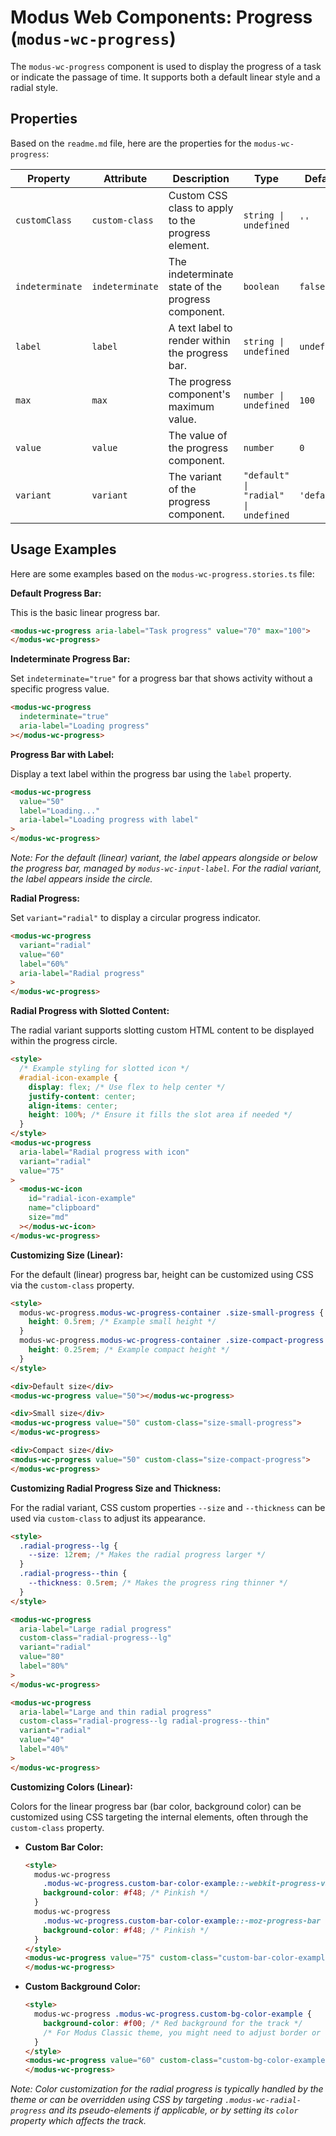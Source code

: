 # Modus Web Components: Progress (`modus-wc-progress`)

The `modus-wc-progress` component is used to display the progress of a task or indicate the passage of time. It supports both a default linear style and a radial style.

## Properties

Based on the `readme.md` file, here are the properties for the `modus-wc-progress`:

| Property        | Attribute       | Description                                        | Type                                 | Default     |
| --------------- | --------------- | -------------------------------------------------- | ------------------------------------ | ----------- |
| `customClass`   | `custom-class`  | Custom CSS class to apply to the progress element. | `string \| undefined`                | `''`        |
| `indeterminate` | `indeterminate` | The indeterminate state of the progress component. | `boolean`                            | `false`     |
| `label`         | `label`         | A text label to render within the progress bar.    | `string \| undefined`                | `undefined` |
| `max`           | `max`           | The progress component's maximum value.            | `number \| undefined`                | `100`       |
| `value`         | `value`         | The value of the progress component.               | `number`                             | `0`         |
| `variant`       | `variant`       | The variant of the progress component.             | `"default" \| "radial" \| undefined` | `'default'` |

## Usage Examples

Here are some examples based on the `modus-wc-progress.stories.ts` file:

**Default Progress Bar:**

This is the basic linear progress bar.

```html
<modus-wc-progress aria-label="Task progress" value="70" max="100">
</modus-wc-progress>
```

**Indeterminate Progress Bar:**

Set `indeterminate="true"` for a progress bar that shows activity without a specific progress value.

```html
<modus-wc-progress
  indeterminate="true"
  aria-label="Loading progress"
></modus-wc-progress>
```

**Progress Bar with Label:**

Display a text label within the progress bar using the `label` property.

```html
<modus-wc-progress
  value="50"
  label="Loading..."
  aria-label="Loading progress with label"
>
</modus-wc-progress>
```

_Note: For the default (linear) variant, the label appears alongside or below the progress bar, managed by `modus-wc-input-label`. For the radial variant, the label appears inside the circle._

**Radial Progress:**

Set `variant="radial"` to display a circular progress indicator.

```html
<modus-wc-progress
  variant="radial"
  value="60"
  label="60%"
  aria-label="Radial progress"
>
</modus-wc-progress>
```

**Radial Progress with Slotted Content:**

The radial variant supports slotting custom HTML content to be displayed within the progress circle.

```html
<style>
  /* Example styling for slotted icon */
  #radial-icon-example {
    display: flex; /* Use flex to help center */
    justify-content: center;
    align-items: center;
    height: 100%; /* Ensure it fills the slot area if needed */
  }
</style>
<modus-wc-progress
  aria-label="Radial progress with icon"
  variant="radial"
  value="75"
>
  <modus-wc-icon
    id="radial-icon-example"
    name="clipboard"
    size="md"
  ></modus-wc-icon>
</modus-wc-progress>
```

**Customizing Size (Linear):**

For the default (linear) progress bar, height can be customized using CSS via the `custom-class` property.

```html
<style>
  modus-wc-progress.modus-wc-progress-container .size-small-progress {
    height: 0.5rem; /* Example small height */
  }
  modus-wc-progress.modus-wc-progress-container .size-compact-progress {
    height: 0.25rem; /* Example compact height */
  }
</style>

<div>Default size</div>
<modus-wc-progress value="50"></modus-wc-progress>

<div>Small size</div>
<modus-wc-progress value="50" custom-class="size-small-progress">
</modus-wc-progress>

<div>Compact size</div>
<modus-wc-progress value="50" custom-class="size-compact-progress">
</modus-wc-progress>
```

**Customizing Radial Progress Size and Thickness:**

For the radial variant, CSS custom properties `--size` and `--thickness` can be used via `custom-class` to adjust its appearance.

```html
<style>
  .radial-progress--lg {
    --size: 12rem; /* Makes the radial progress larger */
  }
  .radial-progress--thin {
    --thickness: 0.5rem; /* Makes the progress ring thinner */
  }
</style>

<modus-wc-progress
  aria-label="Large radial progress"
  custom-class="radial-progress--lg"
  variant="radial"
  value="80"
  label="80%"
>
</modus-wc-progress>

<modus-wc-progress
  aria-label="Large and thin radial progress"
  custom-class="radial-progress--lg radial-progress--thin"
  variant="radial"
  value="40"
  label="40%"
>
</modus-wc-progress>
```

**Customizing Colors (Linear):**

Colors for the linear progress bar (bar color, background color) can be customized using CSS targeting the internal elements, often through the `custom-class` property.

- **Custom Bar Color:**
  ```html
  <style>
    modus-wc-progress
      .modus-wc-progress.custom-bar-color-example::-webkit-progress-value {
      background-color: #f48; /* Pinkish */
    }
    modus-wc-progress
      .modus-wc-progress.custom-bar-color-example::-moz-progress-bar {
      background-color: #f48; /* Pinkish */
    }
  </style>
  <modus-wc-progress value="75" custom-class="custom-bar-color-example">
  </modus-wc-progress>
  ```
- **Custom Background Color:**
  ```html
  <style>
    modus-wc-progress .modus-wc-progress.custom-bg-color-example {
      background-color: #f00; /* Red background for the track */
      /* For Modus Classic theme, you might need to adjust border or other properties too */
    }
  </style>
  <modus-wc-progress value="60" custom-class="custom-bg-color-example">
  </modus-wc-progress>
  ```

_Note: Color customization for the radial progress is typically handled by the theme or can be overridden using CSS by targeting `.modus-wc-radial-progress` and its pseudo-elements if applicable, or by setting its `color` property which affects the track._
